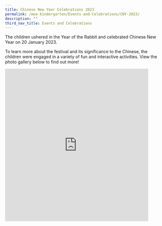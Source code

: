```yaml
---
title: Chinese New Year Celebrations 2023
permalink: /moe-kindergarten/Events-and-Celebrations/CNY-2023/
description: ""
third_nav_title: Events and Celebrations
---
```

The children ushered in the Year of the Rabbit and celebrated Chinese New Year on 20 January 2023.

To learn more about the festival and its significance to the Chinese, the children were engaged in a variety of fun and interactive activities. View the photo gallery below to find out more!

<iframe allowfullscreen="true" height="501" width="472" frameborder="0" src="https://docs.google.com/presentation/d/e/2PACX-1vRM3hsUOP2qUt2mlq-HqbUkBAmLLwSdfOk4ESVCSETnGgFO_TWwkxL0R_E7p793tvujlwsFP8vPYDd3/embed?start=true&amp;loop=true&amp;delayms=3000"></iframe>